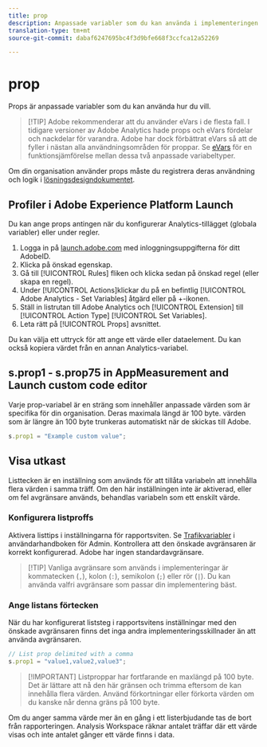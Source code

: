 ```yaml
---
title: prop
description: Anpassade variabler som du kan använda i implementeringen.
translation-type: tm+mt
source-git-commit: dabaf6247695bc4f3d9bfe668f3ccfca12a52269

---
```



# prop

Props är anpassade variabler som du kan använda hur du vill.

>[!TIP] Adobe rekommenderar att du använder eVars i de flesta fall. I tidigare versioner av Adobe Analytics hade props och eVars fördelar och nackdelar för varandra. Adobe har dock förbättrat eVars så att de fyller i nästan alla användningsområden för proppar. Se [eVars](evar.md) för en funktionsjämförelse mellan dessa två anpassade variabeltyper.

Om din organisation använder props måste du registrera deras användning och logik i [lösningsdesigndokumentet](../../prepare/solution-design.md).

## Profiler i Adobe Experience Platform Launch

Du kan ange props antingen när du konfigurerar Analytics-tillägget (globala variabler) eller under regler.

1. Logga in på [launch.adobe.com](https://launch.adobe.com) med inloggningsuppgifterna för ditt AdobeID.
2. Klicka på önskad egenskap.
3. Gå till [!UICONTROL Rules] fliken och klicka sedan på önskad regel (eller skapa en regel).
4. Under [!UICONTROL Actions]klickar du på en befintlig [!UICONTROL Adobe Analytics - Set Variables] åtgärd eller på +-ikonen.
5. Ställ in listrutan till Adobe Analytics och [!UICONTROL Extension] till [!UICONTROL Action Type] [!UICONTROL Set Variables].
6. Leta rätt på [!UICONTROL Props] avsnittet.

Du kan välja ett uttryck för att ange ett värde eller dataelement. Du kan också kopiera värdet från en annan Analytics-variabel.

## s.prop1 - s.prop75 in AppMeasurement and Launch custom code editor

Varje prop-variabel är en sträng som innehåller anpassade värden som är specifika för din organisation. Deras maximala längd är 100 byte. värden som är längre än 100 byte trunkeras automatiskt när de skickas till Adobe.

```js
s.prop1 = "Example custom value";
```

## Visa utkast

Listtecken är en inställning som används för att tillåta variabeln att innehålla flera värden i samma träff. Om den här inställningen inte är aktiverad, eller om fel avgränsare används, behandlas variabeln som ett enskilt värde.

### Konfigurera listproffs

Aktivera listtips i inställningarna för rapportsviten. Se [Trafikvariabler](/help/admin/admin/c-traffic-variables/traffic-var.md) i användarhandboken för Admin. Kontrollera att den önskade avgränsaren är korrekt konfigurerad. Adobe har ingen standardavgränsare.

>[!TIP] Vanliga avgränsare som används i implementeringar är kommatecken (`,`), kolon (`:`), semikolon (`;`) eller rör (`|`). Du kan använda valfri avgränsare som passar din implementering bäst.

### Ange listans förtecken

När du har konfigurerat liststeg i rapportsvitens inställningar med den önskade avgränsaren finns det inga andra implementeringsskillnader än att använda avgränsaren.

```js
// List prop delimited with a comma
s.prop1 = "value1,value2,value3";
```

>[!IMPORTANT] Listproppar har fortfarande en maxlängd på 100 byte. Det är lättare att nå den här gränsen och trimma eftersom de kan innehålla flera värden. Använd förkortningar eller förkorta värden om du kanske når denna gräns på 100 byte.

Om du anger samma värde mer än en gång i ett listerbjudande tas de bort från rapporteringen. Analysis Workspace räknar antalet träffar där ett värde visas och inte antalet gånger ett värde finns i data.
